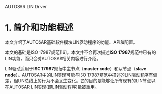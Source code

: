 <section id="title">AUTOSAR LIN Driver</section>

# 1. 简介和功能概述

本文介绍了AUTOSAR基础软件模块LIN驱动程序的功能、API和配置。

本文的基础是ISO 17987规范[16]。本文并不会再次描述**ISO 17987**规范中已有的LIN功能，而只会对AUTOSAR相关内容进行介绍。

LIN驱动适用于**ISO 17987**规范中主节点（**master node**）和从节点（**slave node**）。AUTOSAR中的LIN实现可能与ISO 17987规范中描述的LIN驱动程序有偏差，但LIN总线上的行为不会发生变化。它的目的是能够让所有现有的LIN节点以在AUTOSAR LIN实现(即LIN驱动程序)能被重用。

